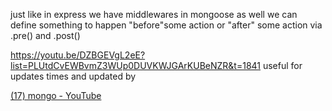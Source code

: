 just like in express we have middlewares in mongoose as well 
we can define something to happen "before"some action or "after" some action via .pre() and .post()

https://youtu.be/DZBGEVgL2eE?list=PLUtdCvEWBvmZ3WUp0DUVKWJGArKUBeNZR&t=1841
useful for updates times and updated by

[(17) mongo - YouTube](https://www.youtube.com/playlist?list=PLUtdCvEWBvmZ3WUp0DUVKWJGArKUBeNZR)